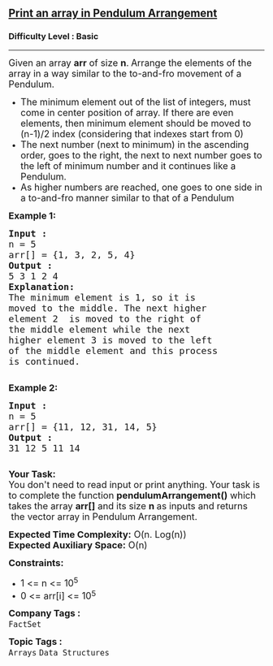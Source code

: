 <h2><a href="https://www.geeksforgeeks.org/problems/print-an-array-in-pendulum-arrangement4004/1?page=1&category=Arrays,Strings,Linked%20List&difficulty=Basic&status=unsolved&sortBy=submissions">Print an array in Pendulum Arrangement</a></h2><h3>Difficulty Level : Basic</h3><hr><div class="problems_problem_content__Xm_eO"><p><span style="font-size:18px">Given an array <strong>arr</strong> of size <strong>n</strong>.<strong> </strong>Arrange the elements of the array&nbsp;in a way similar to the to-and-fro movement of a Pendulum.</span></p>

<ul>
	<li><span style="font-size:18px">The minimum element out of the list of integers, must come in center position of array. If there are even elements, then minimum element should be moved to (n-1)/2 index (considering that indexes start from 0)</span></li>
	<li><span style="font-size:18px">The next number (next to minimum) in the ascending order, goes to the right, the next to next number goes to the left of minimum number and it continues like a Pendulum.</span></li>
	<li><span style="font-size:18px">As higher numbers are reached, one goes to one side in a to-and-fro manner similar to that of a Pendulum</span></li>
</ul>

<div><span style="font-size:18px"><strong>Example 1:</strong></span></div>

<pre><span style="font-size:18px"><strong>Input : 
</strong>n = 5
arr[] = {1, 3, 2, 5, 4}
<strong>Output :
</strong>5 3 1 2 4
<strong>Explanation: </strong>
The minimum element is 1, so it is 
moved to the middle. The next higher
element 2  is moved to the right of 
the middle element while the next 
higher element 3 is moved to the left 
of the middle element and this process
is continued.</span></pre>

<div><br>
<span style="font-size:18px"><strong>Example 2:</strong></span></div>

<pre><span style="font-size:18px"><strong>Input :
</strong>n = 5 
arr[] = {11, 12, 31, 14, 5}
<strong>Output :</strong>
31 12 5 11 14
</span>
</pre>

<p><span style="font-size:18px"><strong>Your Task:&nbsp;&nbsp;</strong><br>
You don't need to read input or print anything. Your task is to complete the function&nbsp;<strong>pendulumArrangement()</strong>&nbsp;which takes the array <strong>arr[]</strong> and its size <strong>n </strong>as inputs and returns &nbsp;the vector array in Pendulum Arrangement.</span></p>

<p><span style="font-size:18px"><strong>Expected Time Complexity:</strong> O(n. Log(n))<br>
<strong>Expected Auxiliary Space:</strong> O(n)</span></p>

<p><span style="font-size:18px"><strong>Constraints:</strong></span></p>

<ul>
	<li><span style="font-size:18px">1 &lt;= n &lt;= 10<sup>5</sup></span></li>
	<li><span style="font-size:18px">0 &lt;= arr[i] &lt;= 10</span><sup><span style="font-size:15px">5</span></sup></li>
</ul>
</div><p><span style=font-size:18px><strong>Company Tags : </strong><br><code>FactSet</code>&nbsp;<br><p><span style=font-size:18px><strong>Topic Tags : </strong><br><code>Arrays</code>&nbsp;<code>Data Structures</code>&nbsp;